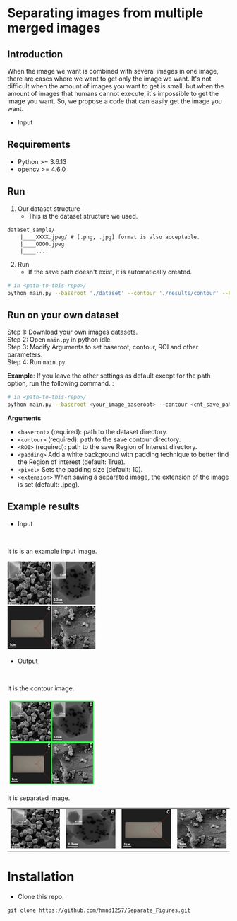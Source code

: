 # Separating images from multiple merged images

## Introduction
When the image we want is combined with several images in one image, there are cases where we want to get only the image we want.
It's not difficult when the amount of images you want to get is small, but when the amount of images that humans cannot execute, it's impossible to get the image you want.
So, we propose a code that can easily get the image you want.
* Input

## Requirements
* Python >= 3.6.13
* opencv >= 4.6.0

## Run

1. Our dataset structure
    * This is the dataset structure we used.
```
dataset_sample/
    |____XXXX.jpeg/ # [.png, .jpg] format is also acceptable.
    |____OOOO.jpeg 
    |____....
```
2. Run
    * If the save path doesn't exist, it is automatically created.
```bash
# in <path-to-this-repo>/
python main.py --baseroot './dataset' --contour './results/contour' --ROI './results/ROI'
```

## Run on your own dataset
Step 1: Download your own images datasets.<br />
Step 2: Open `main.py` in python idle.<br />
Step 3: Modify Arguments to set baseroot, contour, ROI and other parameters.<br />
Step 4: Run `main.py`


**Example**: If you leave the other settings as default except for the path option, run the following command. :
```bash
# in <path-to-this-repo>/
python main.py --baseroot <your_image_baseroot> --contour <cnt_save_path> --ROI <ROI_save_path>
```

**Arguments**
* `<baseroot>` (required): path to the dataset directory.
* `<contour>` (required): path to the save contour directory.
* `<ROI>` (required): path to the save Region of Interest directory.
* `<padding>` Add a white background with padding technique to better find the Region of interest (default: True).
* `<pixel>` Sets the padding size (default: 10).
* `<extension>` When saving a separated image, the extension of the image is set (default: .jpeg).


## Example results

* Input
<br>

It is is an example input image.
<tr>
<td><img src='./images/sample.jpeg' width="200" height="200"></td>
</tr>

* Output
<br>

It is the contour image.
<br>
<tr>
<td><img src='./images/sample_contour.jpeg' width="200" height="200"></td>
</tr>

It is separated image.
<table>
<tr>
<td><img src='./images/sample_results_1.jpeg'></td>
<td><img src='./images/sample_results_2.jpeg'></td>
<td><img src='./images/sample_results_3.jpeg'></td>
<td><img src='./images/sample_results_4.jpeg'></td>
</tr>
</table>

# Installation
* Clone this repo:
```
git clone https://github.com/hmnd1257/Separate_Figures.git
```


